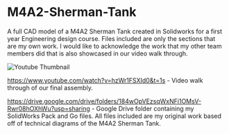 # M4A2-Sherman-Tank
A full CAD model of a M4A2 Sherman Tank created in Solidworks for a first year Engineering design course.  Files included are only the sections that are my own work. I would like to acknowledge the work that my other team members did that is also showcased in our video walk through.

![Youtube Thumbnail](https://img.youtube.com/vi/hzWr1FSXId0/0.jpg "M4A2-Sherman-Tank")

https://www.youtube.com/watch?v=hzWr1FSXId0&t=1s - Video walk through of our final assembly. 

https://drive.google.com/drive/folders/184wOpVEzsqWxNFi1OMsV-Rwr08hOXhWu?usp=sharing - Google Drive folder containing my SolidWorks Pack and Go files. All files included are my original work based off of technical diagrams of the M4A2 Sherman Tank.
